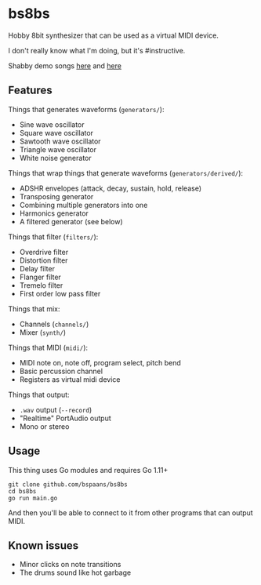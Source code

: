 # bs8bs

Hobby 8bit synthesizer that can be used as a virtual MIDI device.

I don't really know what I'm doing, but it's #instructive.

Shabby demo songs [here](https://github.com/bspaans/bs8bs/raw/master/demo/demo.mp3)
and [here](https://github.com/bspaans/bs8bs/raw/master/demo/demo2.mp3) 

## Features

Things that generates waveforms (`generators/`):

* Sine wave oscillator
* Square wave oscillator
* Sawtooth wave oscillator
* Triangle wave oscillator
* White noise generator

Things that wrap things that generate waveforms (`generators/derived/`):

* ADSHR envelopes (attack, decay, sustain, hold, release)
* Transposing generator
* Combining multiple generators into one
* Harmonics generator
* A filtered generator (see below)

Things that filter (`filters/`):

* Overdrive filter
* Distortion filter
* Delay filter
* Flanger filter
* Tremelo filter
* First order low pass filter

Things that mix: 

* Channels (`channels/`)
* Mixer (`synth/`)

Things that MIDI (`midi/`):

* MIDI note on, note off, program select, pitch bend
* Basic percussion channel
* Registers as virtual midi device

Things that output:

* `.wav` output (`--record`)
* "Realtime" PortAudio output
* Mono or stereo


## Usage

This thing uses Go modules and requires Go 1.11+

```
git clone github.com/bspaans/bs8bs
cd bs8bs
go run main.go
```

And then you'll be able to connect to it from other programs that can output
MIDI.

## Known issues

* Minor clicks on note transitions
* The drums sound like hot garbage
